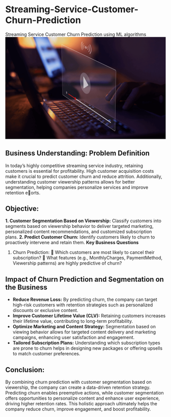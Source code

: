# Streaming-Service-Customer-Churn-Prediction
Streaming Service Customer Churn Prediction using ML algorithms
![Image Description](https://github.com/bhavinbhatt278/Streaming-Service-Customer-Churn-Prediction/blob/main/image.png)

##  Business Understanding: Problem Definition
In today’s highly competitive streaming service industry, retaining customers is essential for
profitability. High customer acquisition costs make it crucial to predict customer churn and
reduce attrition. Additionally, understanding customer viewership patterns allows for better
segmentation, helping companies personalize services and improve retention e􀆯orts.
## Objective:
**1. Customer Segmentation Based on Viewership:** Classify customers into segments based on
viewership behavior to deliver targeted marketing, personalized content recommendations, and
customized subscription plans.
**2. Predict Customer Churn:** Identify customers likely to churn to proactively intervene and
retain them.
**Key Business Questions**
1. Churn Prediction:
 Which customers are most likely to cancel their subscription?
 What features (e.g., MonthlyCharges, PaymentMethod, Viewership patterns) are highly
predictive of churn?
## Impact of Churn Prediction and Segmentation on the Business
* **Reduce Revenue Loss:** By predicting churn, the company can target high-risk customers with retention strategies such as personalized discounts or exclusive content.
* **Improve Customer Lifetime Value (CLV):** Retaining customers increases their lifetime value, contributing to long-term profitability.
* **Optimize Marketing and Content Strategy:** Segmentation based on viewing behavior allows for targeted content delivery and marketing campaigns, enhancing user satisfaction and engagement.
* **Tailored Subscription Plans:** Understanding which subscription types are prone to churn helps in designing new packages or offering upsells to match customer preferences.
## Conclusion:
By combining churn prediction with customer segmentation based on viewership, the company can create a data-driven retention strategy.
Predicting churn enables preemptive actions, while customer segmentation offers opportunities to personalize content and enhance user experience, driving higher retention rates.
This holistic approach ultimately helps the company reduce churn, improve engagement, and boost profitability.
